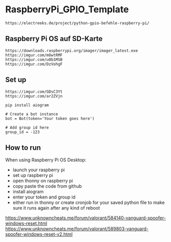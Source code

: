 # RaspberryPi_GPIO_Template
```
https://electreeks.de/project/python-gpio-befehle-raspberry-pi/
```

## Raspberry Pi OS auf SD-Karte
```
https://downloads.raspberrypi.org/imager/imager_latest.exe
https://imgur.com/mOwtRMF
https://imgur.com/u0b1MSB
https://imgur.com/DzVohgF
```

## Set up
```
https://imgur.com/GDsC3Yt
https://imgur.com/ar2ZVjn
```
```
pip install aiogram
```
```
# Create a bot instance
bot = Bot(token='Your token goes here')
```
```
# Add group id here
group_id = -123
```

## How to run
When using Raspberry Pi OS Desktop:
- launch your raspberry pi
- set up raspberry pi
- open thonny on raspberry pi
- copy paste the code from github
- install aiogram
- enter your token and group id
- either run in thonny or create cronjob for your saved python file to make sure it runs again after any kind of reboot


https://www.unknowncheats.me/forum/valorant/584140-vanguard-spoofer-windows-reset.html
https://www.unknowncheats.me/forum/valorant/589803-vanguard-spoofer-windows-reset-v2.html
